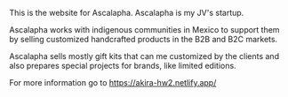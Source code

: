 This is the website for Ascalapha. Ascalapha is my JV's startup.

Ascalapha works with indigenous communities in Mexico to support them by selling customized handcrafted products in the B2B and B2C markets.

Ascalapha sells mostly gift kits that can me customized by the clients and also prepares special projects for brands, like limited editions.

For more information go to https://akira-hw2.netlify.app/




